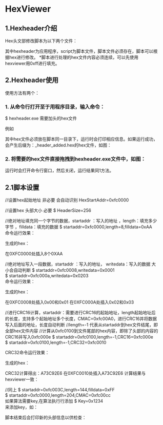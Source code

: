 # HexViewer
## 1.Hexheader介绍
Hex头文部修改脚本为以下两个文件：
 
其中hexheader为应用程序，script为脚本文件，脚本文件必须存在，脚本可以根据hex进行修改。
*脚本进行处理的hex文件内容必须连续，可以先使用hexviewer用0xff进行填充。
## 2.Hexheader使用
使用方法有两个：
### 1.	从命令行打开至于用程序目录，输入命令：

$ hexheader.exe   需要加头的hex文件                                           

例如
 
其中hex文件必须放在脚本同一目录下，运行时会打印相应信息。如果运行成功，会产生后缀为：_header_added.hex的hex文件，如图：
 

### 2.	将需要的hex文件直接拖拽到hexheader.exe文件中，如图：
 
运行时会打开命令行窗口，然后关闭，运行结果同1方法。




## 2.1脚本设置
//设置hex起始地址 非必要 会自动识别
HexStartAddr=0xfc0000                                                            

//设置hex 头部大小 必要
$ HeaderSize=256

//绝对地址填充同一个字节的数据，startaddr ：写入的地址 ，length：填充多少字节 ，filldata：填充的数据
$ startaddr=0xfc0000,length=8,filldata=0xAA                                           
命令运行效果：
 
生成的hex：
  
在0XFC0000处插入8个0XAA

//绝对地址写入一段数据，startaddr ：写入的地址， writedata：写入的数据 大小会自动判断
$ startaddr=0xfc0008,writedata=0x0001                                                
$ startaddr=0xfc000a,writedata=0x0203                                                
命令运行效果：
 
生成的hex：
 
在0XFC0008处插入0x00和0x01
在0XFC000A处插入0x02和0x03

//进行CRC16计算，startaddr：需要进行CRC16的起始地址，length起始地址后的长度，支持多个起始地址多个长度，CMAC=0xfc00A0，进行CRC16并将数据写入后面的地址，长度自动判断
//length=-1 代表从startaddr到hex文件结尾，即全部hex文件内容
//计算从0xfc0100到文件尾部的hex内容，即除了头部的内容的CRC16并写入0xfc000e
$ startaddr=0xfc0100,length=-1,CRC16=0xfc000e                                       
$ startaddr=0xfc0100,length=-1,CRC32=0xfc0010                                       



CRC32命令运行效果：
 
生成的hex：
 
CRC32计算得出：A73C92E6
在0XFC0010处插入A73C92E6
计算结果与hexviewer一致：
 
//同上
$ startaddr=0xfc003C,length=144,filldata=0xFF                                           
$ startaddr=0xfc0000,length=204,CMAC=0xfc00cc                                        
如果算法需要key,在算法执行行添加
$ Key=0x1234                                                                     
来添加key，如：
 
脚本结束后会打印新的头部信息以供检查：
 
